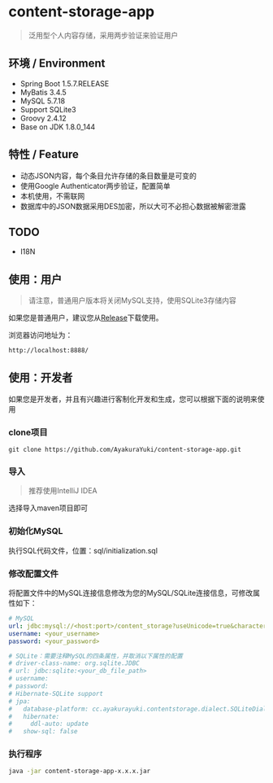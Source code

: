 # content-storage-app
> 泛用型个人内容存储，采用两步验证来验证用户

## 环境 / Environment
* Spring Boot 1.5.7.RELEASE
* MyBatis 3.4.5
* MySQL 5.7.18
* Support SQLite3
* Groovy 2.4.12
* Base on JDK 1.8.0_144

## 特性 / Feature
* 动态JSON内容，每个条目允许存储的条目数量是可变的
* 使用Google Authenticator两步验证，配置简单
* 本机使用，不需联网
* 数据库中的JSON数据采用DES加密，所以大可不必担心数据被解密泄露

## TODO
* I18N

## 使用：用户
> 请注意，普通用户版本将关闭MySQL支持，使用SQLite3存储内容

如果您是普通用户，建议您从[Release](https://github.com/AyakuraYuki/content-storage-app/releases)下载使用。

浏览器访问地址为：
```bash
http://localhost:8888/
```

## 使用：开发者
如果您是开发者，并且有兴趣进行客制化开发和生成，您可以根据下面的说明来使用

### clone项目
```git
git clone https://github.com/AyakuraYuki/content-storage-app.git
```

### 导入
> 推荐使用IntelliJ IDEA

选择导入maven项目即可

### 初始化MySQL
执行SQL代码文件，位置：sql/initialization.sql

### 修改配置文件
将配置文件中的MySQL连接信息修改为您的MySQL/SQLite连接信息，可修改属性如下：
```yaml
# MySQL
url: jdbc:mysql://<host:port>/content_storage?useUnicode=true&characterEncoding=UTF-8
username: <your_username>
password: <your_password>

# SQLite：需要注释MySQL的四条属性，并取消以下属性的配置
# driver-class-name: org.sqlite.JDBC
# url: jdbc:sqlite:<your_db_file_path>
# username:
# password:
# Hibernate-SQLite support
# jpa:
#   database-platform: cc.ayakurayuki.contentstorage.dialect.SQLiteDialect
#   hibernate:
#     ddl-auto: update
#   show-sql: false
```

### 执行程序
```bash
java -jar content-storage-app-x.x.x.jar
```